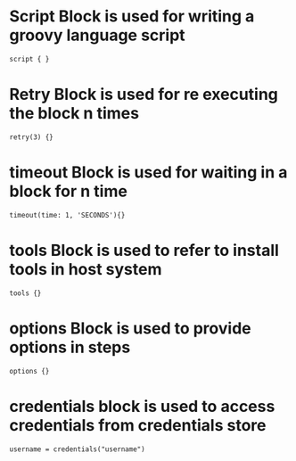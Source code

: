 # Script Block is used for writing a groovy language script 
`script { }`

# Retry Block is used for re executing the block n times
`retry(3) {}`

# timeout Block is used for waiting in a block for n time
`timeout(time: 1, 'SECONDS'){}`

# tools Block is used to refer to install tools in host system
`tools {}`

# options Block is used to provide options in steps
`options {}`

# credentials block is used to access credentials from credentials store
`username = credentials("username")`